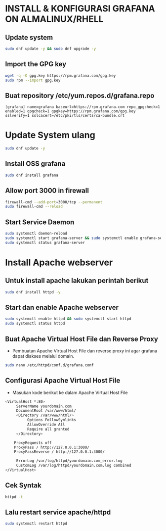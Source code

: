 # INSTALL & KONFIGURASI GRAFANA ON  ALMALINUX/RHELL

## Update system

```bash
sudo dnf update -y && sudo dnf upgrade -y
```

## Import the GPG key

```bash
wget -q -O gpg.key https://rpm.grafana.com/gpg.key
sudo rpm --import gpg.key
```
## Buat repository /etc/yum.repos.d/grafana.repo
`
[grafana]
name=grafana
baseurl=https://rpm.grafana.com
repo_gpgcheck=1
enabled=1
gpgcheck=1
gpgkey=https://rpm.grafana.com/gpg.key
sslverify=1
sslcacert=/etc/pki/tls/certs/ca-bundle.crt
`

# Update System ulang

```bash
sudo dnf update -y
```
## Install OSS grafana

```bash
sudo dnf install grafana
```
## Allow port 3000 in firewall
```bash
firewall-cmd --add-port=3000/tcp --permanent
sudo firewall-cmd --reload
```

## Start Service Daemon
```bash
sudo systemctl daemon-reload
sudo systemctl start grafana-server && sudo systemctl enable grafana-server
sudo systemctl status grafana-server
```
# Install Apache webserver

## Untuk install apache lakukan perintah berikut
```bash
sudo dnf install httpd -y
```

## Start dan enable Apache webserver
```bash
sudo systemctl enable httpd && sudo systemctl start httpd
sudo systemctl status httpd
```

## Buat Apache Virtual Host File dan Reverse Proxy
* Pembuatan Apache Virtual Host File dan reverse proxy ini agar grafana dapat diakses melalui domain. 
```bash
sudo nano /etc/httpd/conf.d/grafana.conf
```

## Configurasi Apache Virtual Host File
* Masukan kode berikut ke dalam Apache Virtual Host File
```bash
<VirtualHost *:80>
     ServerName yourdomain.com
     DocumentRoot /var/www/html/
     <Directory /var/www/html/>
          Options FollowSymlinks
          AllowOverride All
          Require all granted
     </Directory>

    ProxyRequests off 
    ProxyPass / http://127.0.0.1:3000/ 
    ProxyPassReverse / http://127.0.0.1:3000/

     ErrorLog /var/log/httpd/yourdomain.com_error.log
     CustomLog /var/log/httpd/yourdomain.com.log combined
</VirtualHost>
```
## Cek Syntak
```bash
httpd -t
```

## Lalu restart service apache/httpd
```bash
sudo systemctl restart httpd
```
